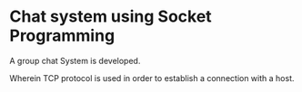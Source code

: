 # Chat system using Socket Programming

A group chat System is developed.

Wherein TCP protocol is used in order to establish
a connection with a host.
